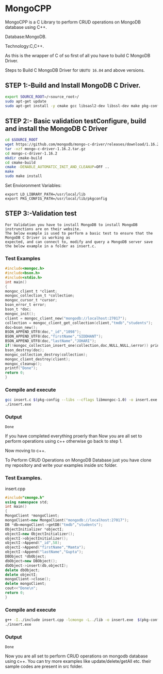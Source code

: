  # MongoCPP
  MongoCPP is a C Library to perform CRUD operations on MongoDB database using C++.
  
  Database:MongoDB.
  
  Technology:C,C++.
 
As this is the wrapper of C of so first of all you have to build C MongoDB Driver.

Steps to Build C MongoDB Driver for ```UBUTU 16.04```  and above versions.
## STEP 1:-Build and Install MongoDB C Driver.
```bash
export SOURCE_ROOT=/<source_root>/
sudo apt-get update
sudo apt-get install -y cmake gcc libsasl2-dev libssl-dev make pkg-config tar wget
```
## STEP 2:- Basic validation testConfigure, build and install the MongoDB C Driver
```bash
cd $SOURCE_ROOT
wget https://github.com/mongodb/mongo-c-driver/releases/download/1.16.2/mongo-c-driver-1.16.2.tar.gz
tar -xzf mongo-c-driver-1.16.2.tar.gz
cd mongo-c-driver-1.16.2
mkdir cmake-build
cd cmake-build
cmake -DENABLE_AUTOMATIC_INIT_AND_CLEANUP=OFF ..
make
sudo make install
```
Set Envioronment Variables:
```
export LD_LIBRARY_PATH=/usr/local/lib
export PKG_CONFIG_PATH=/usr/local/lib/pkgconfig
```
## STEP 3:-Validation test
```
For Validation you have to install MongoDB to install MongoDB instrunctions are on their website.
The below example is used to perform a basic test to ensure that the MongoDB C Driver is working as
expected, and can connect to, modify and query a MongoDB server save the below example in a folder as insert.c.
```
### Test Examples
```c
#include<mongoc.h>
#include<bson.h>
#include<stdio.h>
int main()
{
mongoc_client_t *client;
mongoc_collection_t *collection;
mongoc_cursor_t *cursor;
bson_error_t error;
bson_t *doc;
mongoc_init();
client = mongoc_client_new("mongodb://localhost:27017");
collection = mongoc_client_get_collection(client,"tmdb","students");
doc=bson_new();
BSON_APPEND_UTF8(doc,"_id","1098");
BSON_APPEND_UTF8(doc,"firstName","SIDDHANT");
BSON_APPEND_UTF8(doc,"lastName","JOHARI");
if(!mongoc_collection_insert_one(collection,doc,NULL,NULL,&error)) printf("%s\n",error.message);
bson_destroy(doc);
mongoc_collection_destroy(collection);
mongoc_client_destroy(client);
mongoc_cleanup();
printf("Done");
return 0;
}

```
### Compile and execute
```bash
gcc insert.c $(pkg-config --libs --cflags libmongoc-1.0) -o insert.exe
./insert.exe
```
### Output
```
Done
```
If you have completed everything proerly than Now you are all set to perform operations using c++ otherwise go back to step 1.

Now moving to c++.

To Perform CRUD Operations on MongoDB Database just you have clone my repository and write your examples inside src folder.
### Test Examples.

insert.cpp
```cpp
#include"cmongo.h"
using namespace std;
int main()
{
MongoClient *mongoClient;
mongoClient=new MongoClient("mongodb://localhost:27017");
DB *db=mongoClient->getDB("tmdb","students");
ObjectInitializer *objectI;
objectI=new ObjectInitializer();
objectI->objectInitializer();
objectI->Append("_id",58);	
objectI->Append("firstName","Mamta");
objectI->Append("lastName","Gupta");
DBObject *dbObject;
dbObject=new DBObject();
dbObject->insert(db,objectI);
delete dbObject;
delete objectI;
mongoClient->close();
delete mongoClient;
cout<<"Done\n";
return 0;
}
```
### Compile and execute
```bash
g++ -I../include insert.cpp -lcmongo -L../lib -o insert.exe  $(pkg-config --libs --cflags libmongoc-1.0)
./insert.exe
```
### Output
```
Done
```
Now you are all set to perform CRUD operations on mongodb database using c++.
You can try more examples like update/delete/getAll etc. their sample codes are present in src folder.
